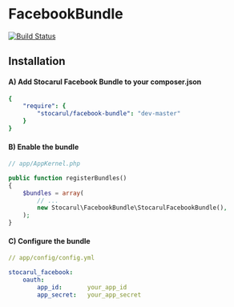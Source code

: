 FacebookBundle
==============

[![Build Status](https://travis-ci.org/stocarul/FacebookBundle.svg?branch=master)](https://travis-ci.org/stocarul/FacebookBundle)

## Installation

#### A) Add Stocarul Facebook Bundle to your composer.json

```yaml
{
    "require": {
        "stocarul/facebook-bundle": "dev-master"
    }
}
```

#### B) Enable the bundle

```php
// app/AppKernel.php

public function registerBundles()
{
    $bundles = array(
        // ...
        new Stocarul\FacebookBundle\StocarulFacebookBundle(),
    );
}
```

#### C) Configure the bundle

```yaml
// app/config/config.yml

stocarul_facebook:
    oauth:
        app_id:       your_app_id
        app_secret:   your_app_secret
```
